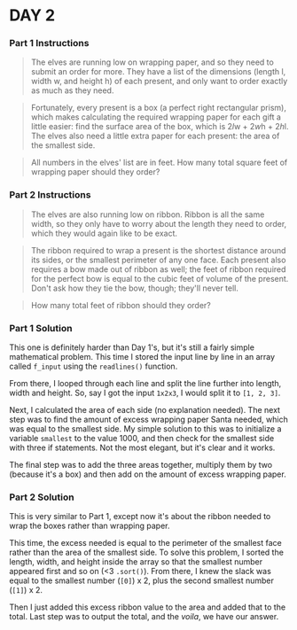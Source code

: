 # DAY 2

### Part 1 Instructions

>The elves are running low on wrapping paper, and so they need to submit an order for more. They have a list of the dimensions (length l, width w, and height h) of each present, and only want to order exactly as much as they need.

>Fortunately, every present is a box (a perfect right rectangular prism), which makes calculating the required wrapping paper for each gift a little easier: find the surface area of the box, which is 2*l*w + 2*w*h + 2*h*l. The elves also need a little extra paper for each present: the area of the smallest side.

>All numbers in the elves' list are in feet. How many total square feet of wrapping paper should they order?

### Part 2 Instructions

>The elves are also running low on ribbon. Ribbon is all the same width, so they only have to worry about the length they need to order, which they would again like to be exact.

>The ribbon required to wrap a present is the shortest distance around its sides, or the smallest perimeter of any one face. Each present also requires a bow made out of ribbon as well; the feet of ribbon required for the perfect bow is equal to the cubic feet of volume of the present. Don't ask how they tie the bow, though; they'll never tell.

>How many total feet of ribbon should they order?

### Part 1 Solution

This one is definitely harder than Day 1's, but it's still a fairly simple mathematical problem. This time I stored
the input line by line in an array called `f_input` using the `readlines()` function. 

From there, I looped through each
line and split the line further into length, width and height. So, say I got the input `1x2x3`, I would split it to
`[1, 2, 3]`. 

Next, I calculated the area of each side (no explanation needed). The next step was to find the amount of excess 
wrapping paper Santa needed, which was equal to the smallest side. My simple solution to this was to initialize
a variable `smallest` to the value 1000, and then check for the smallest side with three if statements. Not the most
elegant, but it's clear and it works.

The final step was to add the three areas together, multiply them by two (because it's a box) and then add on the 
amount of excess wrapping paper.

### Part 2 Solution

This is very similar to Part 1, except now it's about the ribbon needed to wrap the boxes rather than wrapping paper.

This time, the excess needed is equal to the perimeter of the smallest face rather than the area of the smallest side.
To solve this problem, I sorted the length, width, and height inside the array so that the smallest number appeared first
and so on (<3 `.sort()`). From there, I knew the slack was equal to the smallest number (`[0]`) x 2, plus the second
smallest number (`[1]`) x 2. 

Then I just added this excess ribbon value to the area and added that to the total. Last step was to output the total,
and the _voila_, we have our answer.